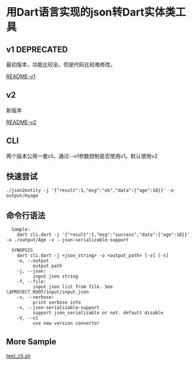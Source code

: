 # 用Dart语言实现的json转Dart实体类工具

## v1 ****DEPRECATED****
最初版本，功能比较全。但是代码比较难修改。

[README-v1](https://github.com/laxian/flutter-gsonformat/blob/master/v1/README.md)

## v2
新版本

[README-v2](https://github.com/laxian/flutter-gsonformat/blob/master/v2/README-v2.md)

## CLI
两个版本公用一套cli，通过--v1参数控制是否使用v1。默认使用v2

## 快速尝试
`./json2entity -j '{"result":1,"msg":"ok","data":{"age":18}}' -o output/myage`

## 命令行语法
```shell
  Sample:
    dart cli.dart -j '{"result":1,"msg":"success","data":{"age":18}}' -o ./output/Age -v --json-serializable-support

  SYNOPSIS
    dart cli.dart -j <json_string> -o <output_path> [-v] [-s]
    -o, --output
          output path
    -j, --json: 
          input json string
    -f, --file: 
          input json list from file. See \$PROJECT_ROOT/input/input.json
    -v, --verbose: 
          print verbose info
    -s, --json-serializable-support
          support json_serializable or not. default disable
    -V, --v1
          use new version convertor
```

## More Sample
[test_cli.sh](https://github.com/laxian/flutter-gsonformat/blob/master/test_cli.sh)